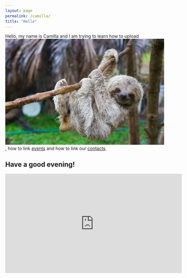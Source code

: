 ```yaml
---
layout: page
permalink: /camilla/
title: "Hello"
---
```


Hello, my name is Camilla and I am trying to learn how to upload ![images](/images/Sloth.jpeg), how to link [events](https://www.electricpicnic.ie/) and how to link our [contacts](/contact).

## Have a good evening!
<iframe width="560" height="315" src="https://www.youtube.com/embed/hY7m5jjJ9mM" frameborder="0" allow="accelerometer; autoplay; encrypted-media; gyroscope; picture-in-picture" allowfullscreen></iframe>
